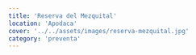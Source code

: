 ```yaml
---
title: 'Reserva del Mezquital'
location: 'Apodaca'
cover: '../../assets/images/reserva-mezquital.jpg'
category: 'preventa'
---
```

